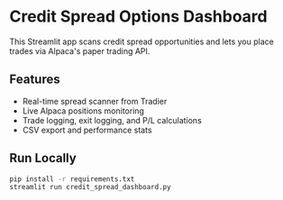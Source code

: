 # Credit Spread Options Dashboard

This Streamlit app scans credit spread opportunities and lets you place trades via Alpaca's paper trading API.

## Features
- Real-time spread scanner from Tradier
- Live Alpaca positions monitoring
- Trade logging, exit logging, and P/L calculations
- CSV export and performance stats

## Run Locally
```bash
pip install -r requirements.txt
streamlit run credit_spread_dashboard.py
